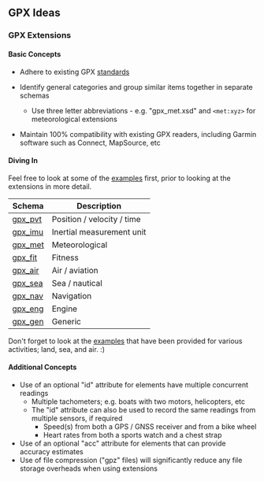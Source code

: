 ## GPX Ideas

### GPX Extensions

#### Basic Concepts

- Adhere to existing GPX [standards](../standards.md)
- Identify general categories and group similar items together in separate schemas
  - Use three letter abbreviations - e.g. "gpx_met.xsd" and `<met:xyz>` for meteorological extensions

- Maintain 100% compatibility with existing GPX readers, including Garmin software such as Connect, MapSource, etc



#### Diving In

Feel free to look at some of the [examples](examples/README.md) first, prior to looking at the extensions in more detail.

| Schema                       | Description                |
| ---------------------------- | -------------------------- |
| [gpx_pvt](gpx_pvt/README.md) | Position / velocity / time |
| [gpx_imu](gpx_imu/README.md) | Inertial measurement unit  |
| [gpx_met](gpx_met/README.md) | Meteorological             |
| [gpx_fit](gpx_fit/README.md) | Fitness                    |
| [gpx_air](gpx_air/README.md) | Air / aviation             |
| [gpx_sea](gpx_sea/README.md) | Sea / nautical             |
| [gpx_nav](gpx_nav/README.md) | Navigation                 |
| [gpx_eng](gpx_eng/README.md) | Engine                     |
| [gpx_gen](gpx_gen/README.md) | Generic                    |

Don't forget to look at the [examples](examples/README.md) that have been provided for various activities; land, sea, and air. :)



#### Additional Concepts

- Use of an optional "id" attribute for elements have multiple concurrent readings
  - Multiple tachometers; e.g. boats with two motors, helicopters, etc
  - The "id" attribute can also be used to record the same readings from multiple sensors, if required
    - Speed(s) from both a GPS / GNSS receiver and from a bike wheel
    - Heart rates from both a sports watch and a chest strap
- Use of an optional "acc" attribute for elements that can provide accuracy estimates
- Use of file compression ("gpz" files) will significantly reduce any file storage overheads when using extensions
